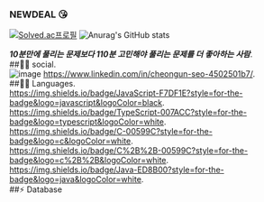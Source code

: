 ### NEWDEAL :kissing_heart:

[![Solved.ac프로필](http://mazassumnida.wtf/api/v2/generate_badge?boj=newdeal)](https://solved.ac/newdeal)
![Anurag's GitHub stats](https://github-readme-stats.vercel.app/api?username=newdeal123&show_icons=true&theme=radical)

***10분만에 풀리는 문제보다  110분 고민해야 풀리는 문제를 더 좋아하는 사람***.  
##👨👩 social.  
![image](https://img.shields.io/badge/LinkedIn-0077B5?style=for-the-badge&logo=linkedin&logoColor=white) https://www.linkedin.com/in/cheongun-seo-4502501b7/.  
##👩‍💻 Languages.  
https://img.shields.io/badge/JavaScript-F7DF1E?style=for-the-badge&logo=javascript&logoColor=black.       
https://img.shields.io/badge/TypeScript-007ACC?style=for-the-badge&logo=typescript&logoColor=white.   
https://img.shields.io/badge/C-00599C?style=for-the-badge&logo=c&logoColor=white.  
https://img.shields.io/badge/C%2B%2B-00599C?style=for-the-badge&logo=c%2B%2B&logoColor=white.  
https://img.shields.io/badge/Java-ED8B00?style=for-the-badge&logo=java&logoColor=white.  
##⚡ Database
